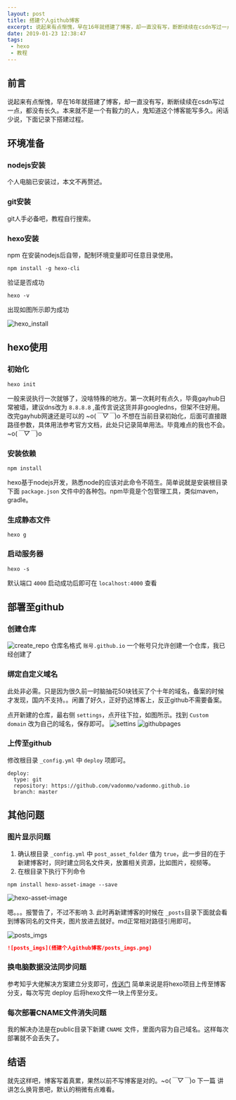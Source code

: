 ```yaml
---
layout: post
title: 搭建个人github博客
excerpt: 说起来有点惭愧，早在16年就搭建了博客，却一直没有写，断断续续在csdn写过一点，都没有长久。本来就不是一个有毅力的人，鬼知道这个博客能写多久。闲话少说，下面记录下搭建过程。
date: 2019-01-23 12:38:47
tags: 
 - hexo
 - 教程
---
```

## 前言
说起来有点惭愧，早在16年就搭建了博客，却一直没有写，断断续续在csdn写过一点，都没有长久。本来就不是一个有毅力的人，鬼知道这个博客能写多久。闲话少说，下面记录下搭建过程。

## 环境准备
### nodejs安装
个人电脑已安装过，本文不再赘述。
### git安装
git人手必备吧，教程自行搜索。
### hexo安装
npm 在安装nodejs后自带，配制环境变量即可任意目录使用。
```
npm install -g hexo-cli
```
验证是否成功
```
hexo -v
```
出现如图所示即为成功

![hexo_install](搭建个人github博客/hexo_install.png)

## hexo使用
### 初始化
```
hexo init 
```
一般来说执行一次就够了，没啥特殊的地方。第一次耗时有点久，毕竟gayhub日常被墙，建议dns改为 `8.8.8.8` ,虽传言说这货并非googledns，但架不住好用。改完gayhub网速还是可以的 ~o(*￣▽￣*)o
不想在当前目录初始化，后面可直接跟路径参数，具体用法参考官方文档，此处只记录简单用法。毕竟难点的我也不会。~o(*￣▽￣*)o

### 安装依赖
```
npm install 
```
hexo基于nodejs开发，熟悉node的应该对此命令不陌生。简单说就是安装根目录下面 `package.json` 文件中的各种包。npm毕竟是个包管理工具，类似maven，gradle。

### 生成静态文件
```
hexo g
```

### 启动服务器
```
hexo -s
```
默认端口 `4000` 启动成功后即可在 `localhost:4000` 查看

## 部署至github

### 创建仓库
![create_repo](搭建个人github博客/create_repo.png)
仓库名格式 `账号.github.io` 一个帐号只允许创建一个仓库，我已经创建了

### 绑定自定义域名
此处非必需。只是因为很久前一时脑抽花50块钱买了个十年的域名，备案的时候才发现，国内不支持。。闲置了好久，正好扔这博客上，反正github不需要备案。


点开新建的仓库，最右侧 `settings`，点开往下拉，如图所示。找到 `Custom domain` 改为自己的域名，保存即可。
![settins](搭建个人github博客\settins.png)
![githubpages](搭建个人github博客\githubpages.png)

### 上传至github
修改根目录 `_config.yml` 中 `deploy` 项即可。
```
deploy:
  type: git
  repository: https://github.com/vadonmo/vadonmo.github.io
  branch: master

```
## 其他问题

### 图片显示问题

 1. 确认根目录 `_config.yml` 中 `post_asset_folder` 值为 `true`，此一步目的在于新建博客时，同时建立同名文件夹，放置相关资源，比如图片，视频等。
 2. 在根目录下执行下列命令
```
npm install hexo-asset-image --save
```
![hexo-asset-image](搭建个人github博客/hexo_asset_image.png)

嗯。。。报警告了，不过不影响
3. 此时再新建博客的时候在 `_posts`目录下面就会看到博客同名的文件夹，图片放进去就好。md正常相对路径引用即可。

![posts_imgs](搭建个人github博客/posts_imgs.png)
``` markdown
![posts_imgs](搭建个人github博客/posts_imgs.png)
```

### 换电脑数据没法同步问题
参考知乎大佬解决方案建立分支即可，[传送门](https://www.zhihu.com/question/21193762)
简单来说是将hexo项目上传至博客分支，每次写完 deploy 后将hexo文件一块上传至分支。

### 每次部署CNAME文件消失问题
我的解决办法是在public目录下新建 `CNAME` 文件，里面内容为自己域名。这样每次部署就不会丢失了。

## 结语
就先这样吧，博客写着真累，果然以前不写博客是对的。~o(*￣▽￣*)o
下一篇 讲讲怎么换背景吧，默认的稍微有点难看。
